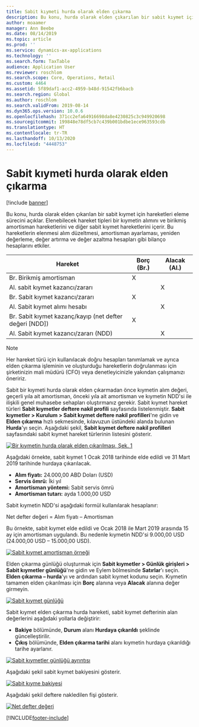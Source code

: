 ```yaml
---
title: Sabit kıymeti hurda olarak elden çıkarma
description: Bu konu, hurda olarak elden çıkarılan bir sabit kıymet için hareketleri eleme sürecini açıklar.
author: moaamer
manager: Ann Beebe
ms.date: 08/14/2019
ms.topic: article
ms.prod: ''
ms.service: dynamics-ax-applications
ms.technology: ''
ms.search.form: TaxTable
audience: Application User
ms.reviewer: roschlom
ms.search.scope: Core, Operations, Retail
ms.custom: 4464
ms.assetid: 5f89daf1-acc2-4959-b48d-91542fb6bacb
ms.search.region: Global
ms.author: roschlom
ms.search.validFrom: 2019-08-14
ms.dyn365.ops.version: 10.0.6
ms.openlocfilehash: 371cc2efa64916698da8e4230825c3c949920698
ms.sourcegitcommit: 199848e78df5cb7c439b001bdbe1ece963593cdb
ms.translationtype: HT
ms.contentlocale: tr-TR
ms.lasthandoff: 10/13/2020
ms.locfileid: "4448753"
---
```

# <a name="dispose-of-a-fixed-asset-as-scrap"></a>Sabit kıymeti hurda olarak elden çıkarma

[!include [banner](../includes/banner.md)]

Bu konu, hurda olarak elden çıkarılan bir sabit kıymet için hareketleri eleme sürecini açıklar. Elenebilecek hareket tipleri bir kıymetin alımını ve birikmiş amortisman hareketlerini ve diğer sabit kıymet hareketlerini içerir. Bu hareketlerin elenmesi alım düzeltmesi, amortisman ayarlaması, yeniden değerleme, değer artırma ve değer azaltma hesapları gibi bilanço hesaplarını etkiler.

| Hareket                                         | Borç (Br.) | Alacak (Al.) |
|-----------------------------------------------------|-------------|--------------|
| Br. Birikmiş amortisman                        | X           |              |
| Al. sabit kıymet kazancı/zararı                          |             | X            |
| Br. Sabit kıymet kazancı/zararı                          | X           |              |
| Al. Sabit kıymet alımı hesabı                 |             | X            |
| Br. Sabit kıymet kazanç/kayıp (net defter değeri \[NDD\]) | X           |              |
| Al. Sabit kıymet kazancı/zararı (NDD)                    |             | X            |

> [!NOTE]
> Her hareket türü için kullanılacak doğru hesapları tanımlamak ve ayrıca elden çıkarma işleminin ve oluşturduğu hareketlerin doğrulanması için şirketinizin mali müdürü (CFO) veya denetleyicinizle yakından çalışmanızı öneririz.

Sabit bir kıymeti hurda olarak elden çıkarmadan önce kıymetin alım değeri, geçerli yıla ait amortisman, önceki yıla ait amortisman ve kıymetin NDD'si ile ilişkili genel muhasebe sehapları oluştırmanız gerekir. Sabit kıymet hareket türleri **Sabit kıymetler deftere nakil profili** sayfasında listelenmiştir. **Sabit kıymetler \> Kurulum \> Sabit kıymet deftere nakil profilleri**'ne gidin ve **Elden çıkarma** hızlı sekmesinde, kılavuzun üstündeki alanda bulunan **Hurda**'yı seçin. Aşağıdaki şekil, **Sabit kıymet deftere nakil profilleri** sayfasındaki sabit kıymet hareket türlerinin listesini gösterir.


[![Bir kıymetin hurda olarak elden çıkarılması, Şek. 1](./media/Fixed_asset_Disposal_scrap_scenario_1.png)](./media/Fixed_asset_Disposal_scrap_scenario_1.png)

Aşağıdaki örnekte, sabit kıymet 1 Ocak 2018 tarihinde elde edildi ve 31 Mart 2019 tarihinde hurdaya çıkarılacak.

- **Alım fiyatı:** 24.000,00 ABD Doları (USD)
- **Servis ömrü:** İki yıl
- **Amortisman yöntemi:** Sabit servis ömrü
- **Amortisman tutarı:** ayda 1.000,00 USD

Sabit kıymetin NDD'si aşağıdaki formül kullanılarak hesaplanır:

Net defter değeri = Alım fiyatı – Amortisman

Bu örnekte, sabit kıymet elde edildi ve Ocak 2018 ile Mart 2019 arasında 15 ay için amortisman uygulandı. Bu nedenle kıymetin NDD'si 9.000,00 USD (24.000,00 USD – 15.000,00 USD).

[![Sabit kıymet amortisman örneği](./media/Fixed_asset_Disposal_scrap_scenario_2.png)](./media/Fixed_asset_Disposal_scrap_scenario_2.png)


Elden çıkarma günlüğü oluşturmak için **Sabit kıymetler \> Günlük girişleri \> Sabit kıymetler günlüğü**'ne gidin ve Eylem bölmesinde **Satırlar**'ı seçin. **Elden çıkarma – hurda**'yı ve ardından sabit kıymet kodunu seçin. Kıymetin tamamen elden çıkarılması için **Borç** alanına veya **Alacak** alanına değer girmeyin.

[![Sabit kıymet günlüğü](./media/Fixed_asset_Disposal_scrap_scenario_3.png)](./media/Fixed_asset_Disposal_scrap_scenario_3.png)

Sabit kıymet elden çıkarma hurda hareketi, sabit kıymet defterinin alan değerlerini aşağıdaki yollarla değiştirir:

- **Bakiye** bölümünde, **Durum** alanı **Hurdaya çıkarıldı** şeklinde güncelleştirilir.
- **Çıkış** bölümünde, **Elden çıkarma tarihi** alanı kıymetin hurdaya çıkarıldığı tarihe ayarlanır.

[![Sabit kıymetler günlüğü ayrıntısı](./media/Fixed_asset_Disposal_scrap_scenario_4.png)](./media/Fixed_asset_Disposal_scrap_scenario_4.png)

Aşağıdaki şekil sabit kıymet bakiyesini gösterir.

[![Sabit kıyme bakiyesi](./media/Fixed_asset_Disposal_scrap_scenario_5.png)](./media/Fixed_asset_Disposal_scrap_scenario_5.png)

Aşağıdaki şekil deftere nakledilen fişi gösterir.

[![Net defter değeri](./media/Fixed_asset_Disposal_scrap_scenario_6.png)](./media/Fixed_asset_Disposal_scrap_scenario_6.png)


[!INCLUDE[footer-include](../../includes/footer-banner.md)]